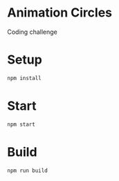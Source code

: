 # Animation Circles

Coding challenge

# Setup
```bash
npm install
```

# Start
```bash
npm start
```
# Build
```bash
npm run build
```